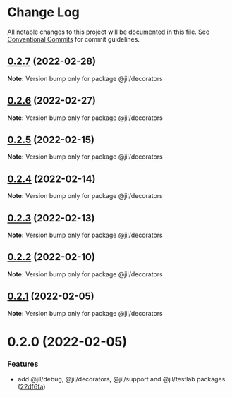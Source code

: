 # Change Log

All notable changes to this project will be documented in this file.
See [Conventional Commits](https://conventionalcommits.org) for commit guidelines.

## [0.2.7](https://github.com/jiljs/jil/compare/@jil/decorators@0.2.6...@jil/decorators@0.2.7) (2022-02-28)

**Note:** Version bump only for package @jil/decorators





## [0.2.6](https://github.com/jiljs/jil/compare/@jil/decorators@0.2.5...@jil/decorators@0.2.6) (2022-02-27)

**Note:** Version bump only for package @jil/decorators





## [0.2.5](https://github.com/jiljs/jil/compare/@jil/decorators@0.2.4...@jil/decorators@0.2.5) (2022-02-15)

**Note:** Version bump only for package @jil/decorators





## [0.2.4](https://github.com/jiljs/jil/compare/@jil/decorators@0.2.3...@jil/decorators@0.2.4) (2022-02-14)

**Note:** Version bump only for package @jil/decorators





## [0.2.3](https://github.com/jiljs/jil/compare/@jil/decorators@0.2.2...@jil/decorators@0.2.3) (2022-02-13)

**Note:** Version bump only for package @jil/decorators





## [0.2.2](https://github.com/jiljs/jil/compare/@jil/decorators@0.2.1...@jil/decorators@0.2.2) (2022-02-10)

**Note:** Version bump only for package @jil/decorators





## [0.2.1](https://github.com/jiljs/jil/compare/@jil/decorators@0.2.0...@jil/decorators@0.2.1) (2022-02-05)

**Note:** Version bump only for package @jil/decorators





# 0.2.0 (2022-02-05)


### Features

* add @jil/debug, @jil/decorators, @jil/support and @jil/testlab packages ([22df6fa](https://github.com/jiljs/jil/commit/22df6fad4f572e23aaca8027eab836bfcb133866))
